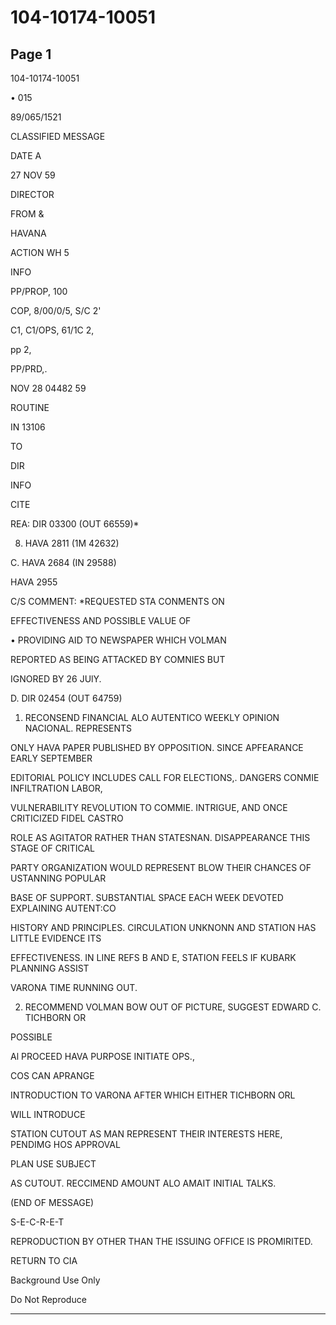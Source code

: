# 104-10174-10051

## Page 1

104-10174-10051

• 015

89/065/1521

CLASSIFIED MESSAGE

DATE A

27 NOV 59

DIRECTOR

FROM &

HAVANA

ACTION WH 5

INFO

PP/PROP, 100

COP, 8/00/0/5, S/C 2'

C1, C1/OPS, 61/1C 2,

pp 2,

PP/PRD,.

NOV 28 04482 59

ROUTINE

IN 13106

TO

DIR

INFO

CITE

REA: DIR 03300 (OUT 66559)*

8. HAVA 2811 (1M 42632)

C. HAVA 2684 (IN 29588)

HAVA 2955

C/S COMMENT: *REQUESTED STA CONMENTS ON

EFFECTIVENESS AND POSSIBLE VALUE OF

• PROVIDING AID TO NEWSPAPER WHICH VOLMAN

REPORTED AS BEING ATTACKED BY COMNIES BUT

IGNORED BY 26 JUlY.

D. DIR 02454 (OUT 64759)

1. RECONSEND FINANCIAL ALO AUTENTICO WEEKLY OPINION NACIONAL. REPRESENTS

ONLY HAVA PAPER PUBLISHED BY OPPOSITION. SINCE APFEARANCE EARLY SEPTEMBER

EDITORIAL POLICY INCLUDES CALL FOR ELECTIONS,. DANGERS CONMIE INFILTRATION LABOR,

VULNERABILITY REVOLUTION TO COMMIE. INTRIGUE, AND ONCE CRITICIZED FIDEL CASTRO

ROLE AS AGITATOR RATHER THAN STATESNAN. DISAPPEARANCE THIS STAGE OF CRITICAL

PARTY ORGANIZATION WOULD REPRESENT BLOW THEIR CHANCES OF USTANNING POPULAR

BASE OF SUPPORT. SUBSTANTIAL SPACE EACH WEEK DEVOTED EXPLAINING AUTENT:CO

HISTORY AND PRINCIPLES. CIRCULATION UNKNONN AND STATION HAS LITTLE EVIDENCE ITS

EFFECTIVENESS. IN LINE REFS B AND E, STATION FEELS IF KUBARK PLANNING ASSIST

VARONA TIME RUNNING OUT.

2. RECOMMEND VOLMAN BOW OUT OF PICTURE, SUGGEST EDWARD C. TICHBORN OR

POSSIBLE

Al PROCEED HAVA PURPOSE INITIATE OPS.,

COS CAN APRANGE

INTRODUCTION TO VARONA AFTER WHICH EITHER TICHBORN ORL

WILL INTRODUCE

STATION CUTOUT AS MAN REPRESENT THEIR INTERESTS HERE, PENDIMG HOS APPROVAL

PLAN USE SUBJECT

AS CUTOUT. RECCIMEND AMOUNT ALO AMAIT INITIAL TALKS.

(END OF MESSAGE)

S-E-C-R-E-T

REPRODUCTION BY OTHER THAN THE ISSUING OFFICE IS PROMIRITED.

RETURN TO CIA

Background Use Only

Do Not Reproduce

---

